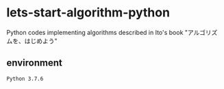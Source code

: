 # lets-start-algorithm-python
Python codes implementing algorithms described in Ito's book "アルゴリズムを、はじめよう"

## environment
```
Python 3.7.6
```